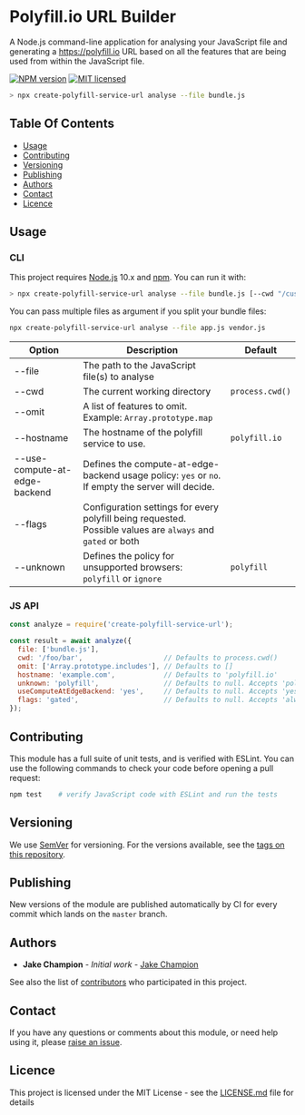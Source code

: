 # Polyfill.io URL Builder

A Node.js command-line application for analysing your JavaScript file and generating a https://polyfill.io URL based on all the features that are being used from within the JavaScript file.

[![NPM version](https://img.shields.io/npm/v/create-polyfill-service-url.svg)](https://www.npmjs.com/package/create-polyfill-service-url)
[![MIT licensed](https://img.shields.io/badge/license-MIT-blue.svg)](LICENSE.md)

```bash
> npx create-polyfill-service-url analyse --file bundle.js
```


## Table Of Contents

  - [Usage](#usage)
  - [Contributing](#contributing)
  - [Versioning](#versioning)
  - [Publishing](#publishing)
  - [Authors](#authors)
  - [Contact](#contact)
  - [Licence](#licence)


## Usage
### CLI
This project requires [Node.js] 10.x and [npm]. You can run it with:

```bash
> npx create-polyfill-service-url analyse --file bundle.js [--cwd "/custom/pwd" --omit "Array.prototype.includes" --hostname "polyfill.io"]
```
You can pass multiple files as argument if you split your bundle files:
```bash
npx create-polyfill-service-url analyse --file app.js vendor.js
```

| Option                        | Description                                                                                                 | Default         |
|-------------------------------|-------------------------------------------------------------------------------------------------------------|-----------------|
| --file                        | The path to the JavaScript file(s) to analyse                                                               |                 |
| --cwd                         | The current working directory                                                                               | `process.cwd()` |
| --omit                        | A list of features to omit. Example: `Array.prototype.map`                                                  |                 |
| --hostname                    | The hostname of the polyfill service to use.                                                                | `polyfill.io`   |
| --use-compute-at-edge-backend | Defines the compute-at-edge-backend usage policy: `yes` or `no`. If empty the server will decide.           |                 |
| --flags                       | Configuration settings for every polyfill being requested. Possible values are `always` and `gated` or both |                 |
| --unknown                     | Defines the policy for unsupported browsers: `polyfill` or `ignore`                                         | `polyfill`      |

### JS API
```js
const analyze = require('create-polyfill-service-url');

const result = await analyze({
  file: ['bundle.js'],
  cwd: '/foo/bar',                    // Defaults to process.cwd()
  omit: ['Array.prototype.includes'], // Defaults to []
  hostname: 'example.com',            // Defaults to 'polyfill.io'
  unknown: 'polyfill',                // Defaults to null. Accepts 'polyfill' or 'ignore'
  useComputeAtEdgeBackend: 'yes',     // Defaults to null. Accepts 'yes' or 'no'
  flags: 'gated',                     // Defaults to null. Accepts 'always', 'gated' or both ['always', 'gated']
});
```

## Contributing

This module has a full suite of unit tests, and is verified with ESLint. You can use the following commands to check your code before opening a pull request:

```sh
npm test    # verify JavaScript code with ESLint and run the tests
```


## Versioning

We use [SemVer](http://semver.org/) for versioning. For the versions available, see the [tags on this repository](https://github.com/Financial-Times/polyfill-service-url-builder/tags). 

## Publishing

New versions of the module are published automatically by CI for every commit which lands on the `master` branch.

## Authors

* **Jake Champion** - *Initial work* - [Jake Champion](https://github.com/JakeChampion)

See also the list of [contributors](https://github.com/Financial-Times/polyfill-service-url-builder/contributors) who participated in this project.

## Contact

If you have any questions or comments about this module, or need help using it, please [raise an issue][issues].


## Licence

This project is licensed under the MIT License - see the [LICENSE.md](LICENSE.md) file for details


[issues]: https://github.com/Financial-Times/polyfill-service-url-builder/issues
[node.js]: https://nodejs.org/
[npm]: https://www.npmjs.com/
